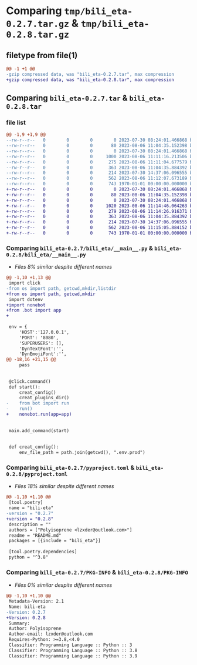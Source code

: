 # Comparing `tmp/bili_eta-0.2.7.tar.gz` & `tmp/bili_eta-0.2.8.tar.gz`

## filetype from file(1)

```diff
@@ -1 +1 @@
-gzip compressed data, was "bili_eta-0.2.7.tar", max compression
+gzip compressed data, was "bili_eta-0.2.8.tar", max compression
```

## Comparing `bili_eta-0.2.7.tar` & `bili_eta-0.2.8.tar`

### file list

```diff
@@ -1,9 +1,9 @@
--rw-r--r--   0        0        0        0 2023-07-30 08:24:01.466868 bili_eta-0.2.7/README.md
--rw-r--r--   0        0        0       80 2023-08-06 11:04:35.152398 bili_eta-0.2.7/bili_eta/.env.prod
--rw-r--r--   0        0        0        0 2023-07-30 08:24:01.466868 bili_eta-0.2.7/bili_eta/__init__.py
--rw-r--r--   0        0        0     1000 2023-08-06 11:11:16.213506 bili_eta-0.2.7/bili_eta/__main__.py
--rw-r--r--   0        0        0      275 2023-08-06 11:11:04.677579 bili_eta-0.2.7/bili_eta/bot.py
--rw-r--r--   0        0        0      363 2023-08-06 11:04:35.884392 bili_eta-0.2.7/bili_eta/plugins/__pycache__/new.cpython-310.pyc
--rw-r--r--   0        0        0      214 2023-07-30 14:37:06.096555 bili_eta-0.2.7/bili_eta/plugins/new.py
--rw-r--r--   0        0        0      562 2023-08-06 11:12:07.673189 bili_eta-0.2.7/pyproject.toml
--rw-r--r--   0        0        0      743 1970-01-01 00:00:00.000000 bili_eta-0.2.7/PKG-INFO
+-rw-r--r--   0        0        0        0 2023-07-30 08:24:01.466868 bili_eta-0.2.8/README.md
+-rw-r--r--   0        0        0       80 2023-08-06 11:04:35.152398 bili_eta-0.2.8/bili_eta/.env.prod
+-rw-r--r--   0        0        0        0 2023-07-30 08:24:01.466868 bili_eta-0.2.8/bili_eta/__init__.py
+-rw-r--r--   0        0        0     1020 2023-08-06 11:14:46.064263 bili_eta-0.2.8/bili_eta/__main__.py
+-rw-r--r--   0        0        0      279 2023-08-06 11:14:26.916371 bili_eta-0.2.8/bili_eta/bot.py
+-rw-r--r--   0        0        0      363 2023-08-06 11:04:35.884392 bili_eta-0.2.8/bili_eta/plugins/__pycache__/new.cpython-310.pyc
+-rw-r--r--   0        0        0      214 2023-07-30 14:37:06.096555 bili_eta-0.2.8/bili_eta/plugins/new.py
+-rw-r--r--   0        0        0      562 2023-08-06 11:15:05.884152 bili_eta-0.2.8/pyproject.toml
+-rw-r--r--   0        0        0      743 1970-01-01 00:00:00.000000 bili_eta-0.2.8/PKG-INFO
```

### Comparing `bili_eta-0.2.7/bili_eta/__main__.py` & `bili_eta-0.2.8/bili_eta/__main__.py`

 * *Files 8% similar despite different names*

```diff
@@ -1,10 +1,13 @@
 import click
-from os import path, getcwd,mkdir,listdir
+from os import path, getcwd,mkdir
 import dotenv
+import nonebot
+from .bot import app
+
 
 env = {
     'HOST':'127.0.0.1',
     'PORT': '8080',
     'SUPERUSERS': [],
     'DynTextFont':'',
     'DynEmojiFont':'',
@@ -18,16 +21,15 @@
     pass
 
 
 @click.command()
 def start():
     creat_config()
     creat_plugins_dir()
-    from bot import run
-    run()
+    nonebot.run(app=app)
 
 
 main.add_command(start)
 
 
 def creat_config():
     env_file_path = path.join(getcwd(), ".env.prod")
```

### Comparing `bili_eta-0.2.7/pyproject.toml` & `bili_eta-0.2.8/pyproject.toml`

 * *Files 18% similar despite different names*

```diff
@@ -1,10 +1,10 @@
 [tool.poetry]
 name = "bili-eta"
-version = "0.2.7"
+version = "0.2.8"
 description = ""
 authors = ["Polyisoprene <lzxder@outlook.com>"]
 readme = "README.md"
 packages = [{include = "bili_eta"}]
 
 [tool.poetry.dependencies]
 python = "^3.8"
```

### Comparing `bili_eta-0.2.7/PKG-INFO` & `bili_eta-0.2.8/PKG-INFO`

 * *Files 0% similar despite different names*

```diff
@@ -1,10 +1,10 @@
 Metadata-Version: 2.1
 Name: bili-eta
-Version: 0.2.7
+Version: 0.2.8
 Summary: 
 Author: Polyisoprene
 Author-email: lzxder@outlook.com
 Requires-Python: >=3.8,<4.0
 Classifier: Programming Language :: Python :: 3
 Classifier: Programming Language :: Python :: 3.8
 Classifier: Programming Language :: Python :: 3.9
```

